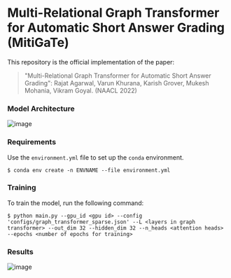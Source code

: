 # Multi-Relational Graph Transformer for Automatic Short Answer Grading (MitiGaTe)
This repository is the official implementation of the paper: 
> "Multi-Relational Graph Transformer for Automatic Short Answer Grading": Rajat Agarwal, Varun Khurana, Karish Grover, Mukesh Mohania, Vikram Goyal. (NAACL 2022)

### Model Architecture
![image](https://user-images.githubusercontent.com/55681622/167933157-b78aa5ce-ebf4-4d87-af43-8e23379df06d.png)

### Requirements
Use the `environment.yml` file to set up the `conda` environment.
```
$ conda env create -n ENVNAME --file environment.yml
```

### Training
To train the model, run the following command:
```
$ python main.py --gpu_id <gpu id> --config 'configs/graph_transformer_sparse.json' --L <layers in graph transformer> --out_dim 32 --hidden_dim 32 --n_heads <attention heads> --epochs <number of epochs for training>
```
### Results
![image](https://user-images.githubusercontent.com/55681622/167932897-d687602e-af1b-4bb4-81d9-9516d6c5fb7a.png)


